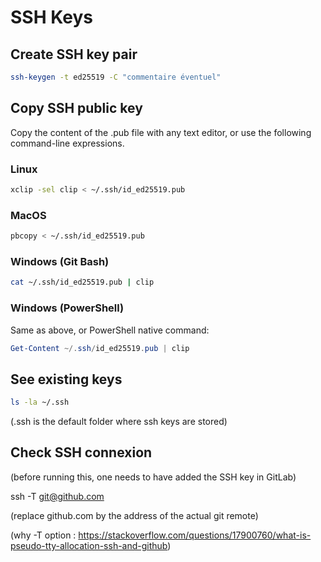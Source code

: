 # SSH Keys

## Create SSH key pair

```bash
ssh-keygen -t ed25519 -C "commentaire éventuel"
```

## Copy SSH public key

Copy the content of the .pub file with any text editor, or use the following command-line expressions.

### Linux
```bash
xclip -sel clip < ~/.ssh/id_ed25519.pub
```

### MacOS
```bash
pbcopy < ~/.ssh/id_ed25519.pub
```

### Windows (Git Bash)
```bash
cat ~/.ssh/id_ed25519.pub | clip
```

### Windows (PowerShell)

Same as above, or PowerShell native command:
```powershell
Get-Content ~/.ssh/id_ed25519.pub | clip
```

## See existing keys

```bash
ls -la ~/.ssh
```
(.ssh is the default folder where ssh keys are stored)


## Check SSH connexion

(before running this, one needs to have added the SSH key in GitLab)

ssh -T git@github.com

(replace github.com by the address of the actual git remote)

(why -T option : https://stackoverflow.com/questions/17900760/what-is-pseudo-tty-allocation-ssh-and-github)














